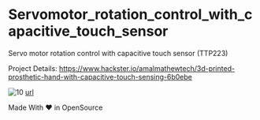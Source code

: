 # Servomotor_rotation_control_with_capacitive_touch_sensor
Servo motor rotation control with  capacitive touch sensor (TTP223)


Project Details: https://www.hackster.io/amalmathewtech/3d-printed-prosthetic-hand-with-capacitive-touch-sensing-6b0ebe

![10](https://user-images.githubusercontent.com/26376366/94464739-7c9c8f00-01dc-11eb-8e53-ab23d785cadd.png)
[url](https://twitter.com/arduino/status/1001114725378351104)


Made With ❤ in OpenSource
